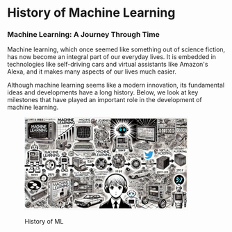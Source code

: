 # History of Machine Learning

### Machine Learning: A Journey Through Time

Machine learning, which once seemed like something out of science fiction, has now become an integral part of our everyday lives. It is embedded in technologies like self-driving cars and virtual assistants like Amazon's Alexa, and it makes many aspects of our lives much easier.&#x20;

Although machine learning seems like a modern innovation, its fundamental ideas and developments have a long history. Below, we look at key milestones that have played an important role in the development of machine learning.

<div align="left">

<figure><img src="../../../.gitbook/assets/image (29).png" alt="" width="375"><figcaption><p>History of ML</p></figcaption></figure>

</div>
